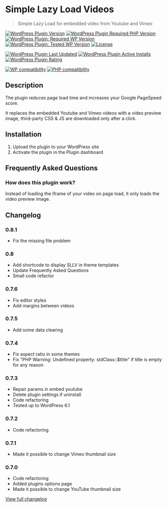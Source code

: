 # Simple Lazy Load Videos

> Simple Lazy Load for embedded video from Youtube and Vimeo

[![WordPress Plugin Version](https://img.shields.io/wordpress/plugin/v/simple-lazy-load-videos)](https://wordpress.org/plugins/simple-lazy-load-videos/)
[![WordPress Plugin Required PHP Version](https://img.shields.io/wordpress/plugin/required-php/simple-lazy-load-videos)](https://wordpress.org/plugins/simple-lazy-load-videos/)
[![WordPress Plugin: Required WP Version](https://img.shields.io/wordpress/plugin/wp-version/simple-lazy-load-videos)](https://wordpress.org/plugins/simple-lazy-load-videos/)
[![WordPress Plugin: Tested WP Version](https://img.shields.io/wordpress/plugin/tested/simple-lazy-load-videos)](https://wordpress.org/plugins/simple-lazy-load-videos/)
[![License](https://img.shields.io/github/license/radkill/simple-lazy-load-videos)](https://github.com/radkill/simple-lazy-load-videos/blob/master/LICENSE)

[![WordPress Plugin Last Updated](https://img.shields.io/wordpress/plugin/last-updated/simple-lazy-load-videos)](https://wordpress.org/plugins/simple-lazy-load-videos/)
[![WordPress Plugin Active Installs](https://img.shields.io/wordpress/plugin/installs/simple-lazy-load-videos)](https://wordpress.org/plugins/simple-lazy-load-videos/)
[![WordPress Plugin Rating](https://img.shields.io/wordpress/plugin/rating/simple-lazy-load-videos)](https://wordpress.org/plugins/simple-lazy-load-videos/#reviews)

[![WP compatibility](https://plugintests.com/plugins/wporg/simple-lazy-load-videos/wp-badge.svg)](https://plugintests.com/plugins/wporg/simple-lazy-load-videos/latest)
[![PHP compatibility](https://plugintests.com/plugins/wporg/simple-lazy-load-videos/php-badge.svg)](https://plugintests.com/plugins/wporg/simple-lazy-load-videos/latest)

## Description
The plugin reduces page load time and increases your Google PageSpeed score.

It replaces the embedded Youtube and Vimeo videos with a video preview image, third-party CSS & JS are downloaded only after a click.

## Installation
1. Upload the plugin to your WordPress site
2. Activate the plugin in the Plugin dashboard

## Frequently Asked Questions
### How does this plugin work?
Instead of loading the iframe of your video on page load, it only loads the video preview image.

## Changelog
### 0.8.1
* Fix the missing file problem

### 0.8
* Add shortcode to display SLLV in theme templates
* Update Frequently Asked Questions
* Small code refactor

### 0.7.6
* Fix editor styles
* Add margins between videos

### 0.7.5
* Add some data clearing

### 0.7.4
* Fix aspect ratio in some themes
* Fix "PHP Warning: Undefined property: stdClass::$title" if title is empty for any reason

### 0.7.3
* Repair params in embed youtube
* Delete plugin settings if uninstall
* Сode refactoring
* Tested up to WordPress 6.1

### 0.7.2
* Сode refactoring

### 0.7.1
* Made it possible to change Vimeo thumbnail size

### 0.7.0
* Сode refactoring
* Added plugins options page
* Made it possible to change YouTube thumbnail size

[View full changelog](https://github.com/radkill/simple-lazy-load-videos/blob/master/CHANGELOG.md)
